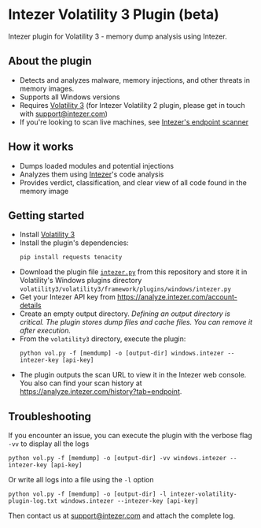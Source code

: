 # Intezer Volatility 3 Plugin (beta)
Intezer plugin for Volatility 3 - memory dump analysis using Intezer.

## About the plugin
- Detects and analyzes malware, memory injections, and other threats in memory images.
- Supports all Windows versions
- Requires [Volatility 3](https://github.com/volatilityfoundation/volatility3) (for Intezer Volatility 2 plugin, please get in touch with support@intezer.com)
- If you're looking to scan live machines, see [Intezer's endpoint scanner](https://support.intezer.com/hc/en-us/articles/360021350340-Conducting-Live-Endpoint-Analysis)

## How it works
- Dumps loaded modules and potential injections
- Analyzes them using [Intezer](https://www.intezer.com/)'s code analysis
- Provides verdict, classification, and clear view of all code found in the memory image

## Getting started
- Install [Volatility 3](https://github.com/volatilityfoundation/volatility3)
- Install the plugin's dependencies:
	```shell
	pip install requests tenacity
	```
- Download the plugin file [`intezer.py`](https://raw.githubusercontent.com/intezer/intezer-volatility-plugin/main/intezer.py) from this repository and store it in Volatility's Windows plugins directory `volatility3/volatility3/framework/plugins/windows/intezer.py`
- Get your Intezer API key from https://analyze.intezer.com/account-details
- Create an empty output directory. *Defining an output directory is critical. The plugin stores dump files and cache files. You can remove it after execution.*
- From the `volatility3` directory, execute the plugin:
	```shell
	python vol.py -f [memdump] -o [output-dir] windows.intezer --intezer-key [api-key]
	```
- The plugin outputs the scan URL to view it in the Intezer web console. You also can find your scan history at https://analyze.intezer.com/history?tab=endpoint.

## Troubleshooting
If you encounter an issue, you can execute the plugin with the verbose flag `-vv` to display all the logs
```shell
python vol.py -f [memdump] -o [output-dir] -vv windows.intezer --intezer-key [api-key]
```
Or write all logs into a file using the `-l` option
```shell
python vol.py -f [memdump] -o [output-dir] -l intezer-volatility-plugin-log.txt windows.intezer --intezer-key [api-key]
```
Then contact us at support@intezer.com and attach the complete log.
